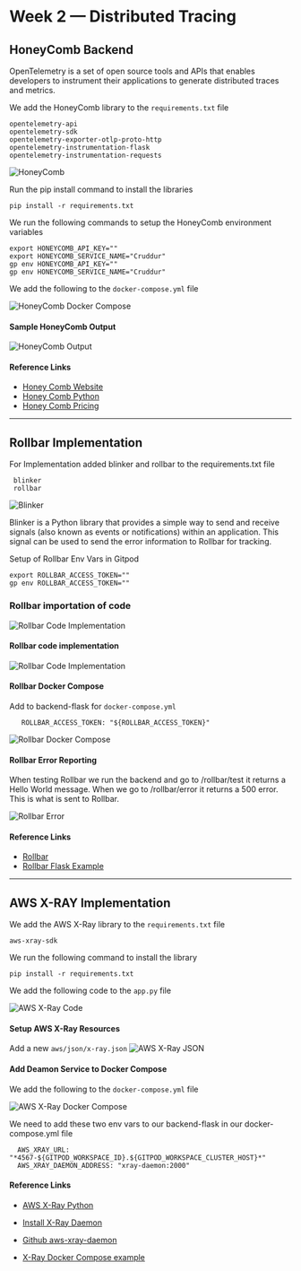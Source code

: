 # Week 2 — Distributed Tracing

## HoneyComb Backend

OpenTelemetry is a set of open source tools and APIs that enables developers to instrument their applications to generate distributed traces and metrics.

We add the HoneyComb library to the `requirements.txt` file

```text
opentelemetry-api
opentelemetry-sdk
opentelemetry-exporter-otlp-proto-http
opentelemetry-instrumentation-flask
opentelemetry-instrumentation-requests
```

![HoneyComb](assets/honeycomb.png)

Run the pip install command to install the libraries

```text
pip install -r requirements.txt
```

We run the following commands to setup the HoneyComb environment variables

```text
export HONEYCOMB_API_KEY=""
export HONEYCOMB_SERVICE_NAME="Cruddur"
gp env HONEYCOMB_API_KEY=""
gp env HONEYCOMB_SERVICE_NAME="Cruddur"
```

We add the following to the `docker-compose.yml` file

![HoneyComb Docker Compose](assets/docker-rollbar.svg)

#### Sample HoneyComb Output

![HoneyComb Output](assets/honey.png)

#### Reference Links

* [Honey Comb Website](https://www.honeycomb.io/)
* [Honey Comb Python](https://docs.honeycomb.io/getting-data-in/python/opentelemetry/)
* [Honey Comb Pricing]( https://www.honeycomb.io/pricing/)

---

## Rollbar Implementation

For Implementation added blinker and rollbar to the requirements.txt file

```text
 blinker
 rollbar
```

![Blinker](assets/rollbar.png)

Blinker is a Python library that provides a simple way to send and receive signals (also known as events or notifications) within an application. This signal can be used to send the error information to Rollbar for tracking.

Setup of Rollbar Env Vars in Gitpod

  ```text
  export ROLLBAR_ACCESS_TOKEN=""
  gp env ROLLBAR_ACCESS_TOKEN=""
  ```

### Rollbar importation of code

![Rollbar Code Implementation](assets/import-rollbar.svg)

#### Rollbar code implementation

![Rollbar Code Implementation](assets/rollbar-code.svg)

#### Rollbar Docker Compose

Add to backend-flask for `docker-compose.yml`

```text
   ROLLBAR_ACCESS_TOKEN: "${ROLLBAR_ACCESS_TOKEN}"
```

![Rollbar Docker Compose](assets/docker-rollbar.svg)

#### Rollbar Error Reporting

When testing Rollbar we run the backend and go to /rollbar/test it returns a Hello World message. When we go to /rollbar/error it returns a 500 error. This is what is sent to Rollbar.

![Rollbar Error](assets/rollbar-error.png)

#### Reference Links

* [Rollbar](https://rollbar.com/)
* [Rollbar Flask Example](https://github.com/rollbar/rollbar-flask-example/blob/master/hello.py)

---

## AWS X-RAY Implementation

We add the AWS X-Ray library to the `requirements.txt` file

```text
aws-xray-sdk
```

We run the following command to install the library

```text
pip install -r requirements.txt
```

We add the following code to the `app.py` file

![AWS X-Ray Code](assets/x-ray-app.svg)

#### Setup AWS X-Ray Resources

Add a new `aws/json/x-ray.json`
![AWS X-Ray JSON](assets/x-ray-json.svg)

#### Add Deamon Service to Docker Compose

We add the following to the `docker-compose.yml` file

![AWS X-Ray Docker Compose](assets/x-ray-docker.svg)

We need to add these two env vars to our backend-flask in our docker-compose.yml file

```text
  AWS_XRAY_URL: "*4567-${GITPOD_WORKSPACE_ID}.${GITPOD_WORKSPACE_CLUSTER_HOST}*"
  AWS_XRAY_DAEMON_ADDRESS: "xray-daemon:2000"
```

#### Reference Links

* [AWS X-Ray Python](https://docs.aws.amazon.com/xray-sdk-for-python/latest/reference/index.html)
* [Install X-Ray Daemon](https://docs.aws.amazon.com/xray/latest/devguide/xray-daemon.html)

* [Github aws-xray-daemon](https://github.com/aws/aws-xray-daemon)
* [X-Ray Docker Compose example](https://github.com/marjamis/xray/blob/master/docker-compose.yml)
